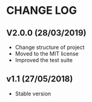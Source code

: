 CHANGE LOG
==========

## V2.0.0 (28/03/2019)

* Change structure of project
* Moved to the MIT license
* Improved the test suite


## v1.1 (27/05/2018)

* Stable version